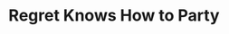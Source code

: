 ---
layout: post
title:  "Regret Knows How to Party"
postImg: /images/regret_tiny.png
episodeNumber: 3
soundcloudPodcast: 427160970
spotifySong: 07yJopG42o994cKNZLcGg4
hyperFollow: c6xt
---